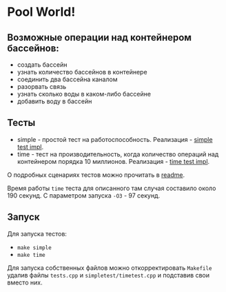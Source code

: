 # Pool World! 

## Возможные операции над контейнером бассейнов:
- создать бассейн
- узнать количество бассейнов в контейнере
- соединить два бассейна каналом
- разорвать связь
- узнать сколько воды в каком-либо бассейне
- добавить воду в бассейн 

## Тесты 

- simple - простой тест на работоспособность. Реализация - [simple test impl](https://github.com/MishenkovDaniil/PoolWorld/blob/master/src/tests/tests.cpp).
- time - тест на производительность, когда количество операций над контейнером порядка 10 миллионов. Реализация - [time test impl](https://github.com/MishenkovDaniil/PoolWorld/blob/master/src/tests/tests.cpp). 


О подробных сценариях тестов можно прочитать в [readme](https://github.com/MishenkovDaniil/PoolWorld/blob/master/src/tests/readme.md). 

Время работы `time` теста для описанного там случая составило около 190 секунд. С параметром запуска `-O3` - 97 секунд.

## Запуск 

Для запуска тестов:
- `make simple`
- `make time`

Для запуска собственных файлов можно откорректировать `Makefile` удалив файлы `tests.cpp` и `simpletest/timetest.cpp` и подставив свои вместо них.